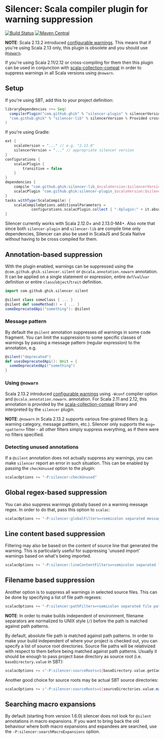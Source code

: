 # Silencer: Scala compiler plugin for warning suppression

[![Build Status](https://travis-ci.org/ghik/silencer.svg?branch=master)](https://travis-ci.org/ghik/silencer)
[![Maven Central](https://maven-badges.herokuapp.com/maven-central/com.github.ghik/silencer-plugin_2.13.0/badge.svg)](https://maven-badges.herokuapp.com/maven-central/com.github.ghik/silencer-plugin_2.13.0)

**NOTE**: Scala 2.13.2 introduced [configurable warnings](https://github.com/scala/scala/pull/8373).
This means that if you're using Scala 2.13 only, this plugin is obsolete and you should use
[`@nowarn`](https://www.scala-lang.org/api/current/scala/annotation/nowarn.html).

If you're using Scala 2.11/2.12 or cross-compiling for them then this plugin can be used in conjunction with
[scala-collection-compat](https://github.com/scala/scala-collection-compat) in order to suppress warnings in all 
Scala versions using `@nowarn`.

## Setup

If you're using SBT, add this to your project definition:

```scala
libraryDependencies ++= Seq(
  compilerPlugin("com.github.ghik" % "silencer-plugin" % silencerVersion cross CrossVersion.full),
  "com.github.ghik" % "silencer-lib" % silencerVersion % Provided cross CrossVersion.full
)
```

If you're using Gradle:

```groovy
ext {
    scalaVersion = "..." // e.g. "2.13.0"
    silencerVersion = "..." // appropriate silencer version
}
configurations {
    scalacPlugin {
        transitive = false
    }
}
dependencies {
    compile "com.github.ghik:silencer-lib_$scalaVersion:$silencerVersion"
    scalacPlugin "com.github.ghik:silencer-plugin_$scalaVersion:$silencerVersion"
}
tasks.withType(ScalaCompile) {
    scalaCompileOptions.additionalParameters =
            configurations.scalacPlugin.collect { "-Xplugin:" + it.absolutePath }
}
```
    
Silencer currently works with Scala 2.12.0+ and 2.13.0-M4+. Also note that since both `silencer-plugin` and 
`silencer-lib` are compile time only dependencies, Silencer can also be used in ScalaJS and Scala Native without having 
to be cross compiled for them.

## Annotation-based suppression

With the plugin enabled, warnings can be suppressed using the `@com.github.ghik.silencer.silent` 
or `@scala.annotation.nowarn` annotation. 
It can be applied on a single statement or expression, entire `def`/`val`/`var` definition or entire 
`class`/`object`/`trait` definition.

```scala
import com.github.ghik.silencer.silent

@silent class someClass { ... }
@silent def someMethod() = { ... }
someDeprecatedApi("something"): @silent
```

### Message pattern

By default the `@silent` annotation suppresses *all* warnings in some code fragment. You can limit the suppression to
some specific classes of warnings by passing a message pattern (regular expression) to the annotation, e.g.

```scala
@silent("deprecated") 
def usesDeprecatedApi(): Unit = {
  someDeprecatedApi("something")
}
```

### Using `@nowarn`

Scala 2.13.2 introduced [configurable warnings](https://github.com/scala/scala/pull/8373) using `-Wconf` compiler option 
and `@scala.annotation.nowarn`. annotation. For Scala 2.11 and 2.12, this annotation is provided by the 
[scala-collection-compat](https://github.com/scala/scala-collection-compat) library and interpreted by the `silencer`
plugin.

**NOTE**: `@nowarn` in Scala 2.13.2 supports various fine-grained filters (e.g. warning category, message patttern, etc.).
Silencer only supports the `msg=<pattern>` filter - all other filters simply suppress everything, as if there were
no filters specified.

### Detecting unused annotations

If a `@silent` annotation does not actually suppress any warnings, you can make `silencer` report an error in such
situation. This can be enabled by passing the `checkUnused` option to the plugin:

```scala
scalacOptions += "-P:silencer:checkUnused"
```

## Global regex-based suppression

You can also suppress warnings globally based on a warning message regex. In order to do that, pass this option to `scalac`:

```scala
scalacOptions += "-P:silencer:globalFilters=<semicolon separated message regexes>"
```

## Line content based suppression

Filtering may also be based on the content of source line that generated the warning.
This is particularly useful for suppressing 'unused import' warnings based on what's being imported.

```scala
scalacOptions += "-P:silencer:lineContentFilters=<semicolon separated line content regexes>"
```

## Filename based suppression

Another option is to suppress all warnings in selected source files. This can be done by specifying a list of file path regexes:

```scala
scalacOptions += "-P:silencer:pathFilters=<semicolon separated file path regexes>"
```

**NOTE**: In order to make builds independent of environment, filename separators are normalized to UNIX style (`/`) 
before the path is matched against path patterns.

By default, absolute file path is matched against path patterns. In order to make your build independent of where your 
project is checked out, you can specify a list of source root directories. Source file paths will be relativized with 
respect to them  before being matched against path patterns. Usually it should be enough to pass project base directory 
as source root (i.e. `baseDirectory.value` in SBT):

```scala
scalacOptions += s"-P:silencer:sourceRoots=${baseDirectory.value.getCanonicalPath}"
```

Another good choice for source roots may be actual SBT source directories:

```scala
scalacOptions += s"-P:silencer:sourceRoots=${sourceDirectories.value.map(_.getCanonicalPath).mkString(";")}"
```

## Searching macro expansions

By default (starting from version 1.6.0) silencer does not look for `@silent` annotations in macro expansions.
If you want to bring back the old behaviour where both macro expansions and expandees are searched, use the
`-P:silencer:searchMacroExpansions` option.
